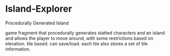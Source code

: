 # Island-Explorer
Procedurally Generated Island

game fragment that procedurally generates statted characters and an island and allows the player to move around, with some restrictions based on elevation. tile based. can save/load. each tile also stores a set of tile information.
